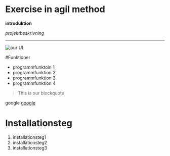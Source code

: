 # Exercise in agil method

**introduktion**

*projektbeskrivning*

___ 
![our UI](https://qestit.com/hubfs/Imported_Blog_Media/PH_bog_SE_ux%20vs%20ui.png)


#Funktioner
- programmfunktoin 1 
- programmfunktion 2
- programmfunktion 3
- programmfunktion 4 

> This is our blockquote

google [google](https://google.com)

# Installationsteg 
1. installationsteg1
2. installationsteg2
3. installationsteg3
